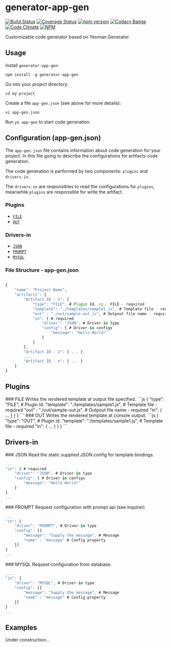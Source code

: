 # generator-app-gen
[![Build Status](https://travis-ci.org/tarcisiojr/generator-app-gen.svg)](https://travis-ci.org/tarcisiojr/generator-app-gen)
[![Coverage Status](https://coveralls.io/repos/tarcisiojr/generator-app-gen/badge.svg)](https://coveralls.io/r/tarcisiojr/generator-app-gen)
[![npm version](https://badge.fury.io/js/generator-app-gen.svg)](http://badge.fury.io/js/generator-app-gen)
[![Codacy Badge](https://www.codacy.com/project/badge/8ccf53d479d14691ae6dd9693c7298f8)](https://www.codacy.com/public/tarcisiojunior/generator-app-gen)
[![Code Climate](https://codeclimate.com/github/tarcisiojr/generator-app-gen/badges/gpa.svg)](https://codeclimate.com/github/tarcisiojr/generator-app-gen)
[![NPM](https://nodei.co/npm/generator-app-gen.png?downloads=true&downloadRank=true&stars=true)](https://nodei.co/npm/generator-app-gen/)

Customizable code generator based on Yeoman Generator.

## Usage

Install `generator-app-gen`:
```
npm install -g generator-app-gen
```

Go into your project directory:
```
cd my-project
```

Create a file `app-gen.json` (see above for more details):
```
vi app-gen.json
```

Run `yo app-gen` to start code generation.

## Configuration (app-gen.json)

The `app-gen.json` file contains information about code generation for your project. In this file going to describe the configurations for artifacts code generation.

The code generation is performed by two components: `plugins` and `drivers-in`.

The `drivers-in` are responsibles to read the configurations for `plugins`, meanwhile `plugins` are responsible for write the artifact.

### Plugins

* [`FILE`](#plugin-file)
* [`OUT`](#plugin-out)


### Drivers-in

* [`JSON`](#driver-in-json)
* [`PROMPT`](#driver-in-prompt)
* [`MYSQL`](#driver-in-mysql)

### File Structure - app-gen.json

```js

{
    "name": "Project Name",
    "artifacts": {
        "Artifact ID - 1": {
            "type": "FILE", # Plugin Id. eg.: FILE - required
            "template": "./templates/sample1.js", # Template file - required
            "out" : "./out/sample-out.js", # Outpout file name - required
            "in": { # required
                "driver": "JSON", # Driver-in type
                "config": { # Driver-in configs
                    "message": "Hello World!"
                }
            }
        },
        "Artifact ID - 2": { ... },
        ...
        "Artifact ID - n": { ... }
    }
}

```

## Plugins

<a name="plugin-file" />
### FILE
Writes the rendered template at output file specified.
```js
{
    "type": "FILE", # Plugin Id.
    "template": "./templates/sample1.js", # Template file - required
    "out" : "./out/sample-out.js", # Outpout file name - required
    "in": { ... }
    }
}
```

<a name="plugin-out" />
### OUT
Writes the rendered template at console output.
```js
{
    "type": "OUT", # Plugin Id.
    "template": "./templates/sample1.js", # Template file - required
    "in": { ... }
    }
}
```

## Drivers-in
<a name="driver-in-json" />
### JSON
Read the static supplied JSON config for template bindings.

```js
...
"in": { # required
    "driver": "JSON", # Driver-in type
    "config": { # Driver-in configs
        "message": "Hello World!"
    }
}
...
```

<a name="driver-in-prompt" />
### PROMPT
Request configuration with prompt api (see inquirer)

```js
...
"in": {
    "driver": "PROMPT", # Driver-in type
    "config": [{
        "message": "Supply the message", # Message
        "name" : "message" # Config property
    }]
}
...
```

<a name="driver-in-mysql" />
### MYSQL
Request configuration from database.

```js
...
"in": {
    "driver": "MYSQL", # Driver-in type
    "config": [{
        "message": "Supply the message", # Message
        "name" : "message" # Config property
    }]
}
...
```

## Examples

Under construction...
